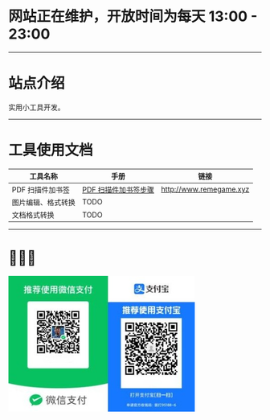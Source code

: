 # 网站正在维护，开放时间为每天 13:00 - 23:00

---


# 站点介绍

实用小工具开发。

---


# 工具使用文档

| 工具名称   | 手册                                  | 链接                      |
|---------- |------------------------------------- |------------------------- |
| PDF 扫描件加书签 | [PDF 扫描件加书签步骤](pdf_content_how_to.md) | <http://www.remegame.xyz> |
| 图片编辑、格式转换 | TODO                                  |                           |
| 文档格式转换 | TODO                                  |                           |

---


# 🕺🤓🐢

![img](./images/fkm.jpg)
